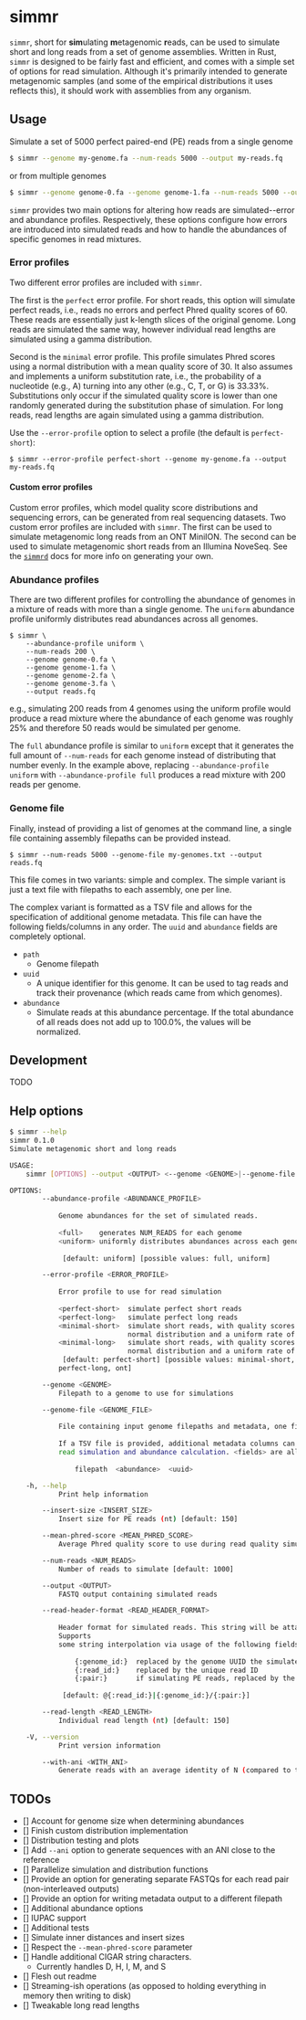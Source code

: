 
# simmr

`simmr`, short for **sim**ulating **m**etagenomic **r**eads, can be used to simulate short and 
long reads from a set of genome assemblies.
Written in Rust, `simmr` is designed to be fairly fast and efficient, and comes with a 
simple set of options for read simulation.
Although it's primarily intended to generate metagenomic samples (and some of the empirical 
distributions it uses reflects this), it should work with assemblies from any organism.

## Usage

Simulate a set of 5000 perfect paired-end (PE) reads from a single genome

```bash
$ simmr --genome my-genome.fa --num-reads 5000 --output my-reads.fq
```

or from multiple genomes

```bash
$ simmr --genome genome-0.fa --genome genome-1.fa --num-reads 5000 --output my-reads.fq
```

`simmr` provides two main options for altering how reads are simulated--error and abundance profiles.
Respectively, these options configure how errors are introduced into simulated reads 
and how to handle the abundances of specific genomes in read mixtures.

### Error profiles

Two different error profiles are included with `simmr`.

The first is the `perfect` error profile. 
For short reads, this option will simulate perfect reads, i.e., reads no errors
and perfect Phred quality scores of 60. 
These reads are essentially just k-length slices of the original genome.
Long reads are simulated the same way, however individual read lengths are simulated
using a gamma distribution.

Second is the `minimal` error profile.
This profile simulates Phred scores using a normal distribution with a mean quality
score of 30.
It also assumes and implements a uniform substitution rate, i.e., the probability
of a nucleotide (e.g., A) turning into any other (e.g., C, T, or G) is 33.33%.
Substitutions only occur if the simulated quality score is lower than one randomly
generated during the substitution phase of simulation.
For long reads, read lengths are again simulated using a gamma distribution.

Use the `--error-profile` option to select a profile (the default is `perfect-short`):

```
$ simmr --error-profile perfect-short --genome my-genome.fa --output my-reads.fq
```

#### Custom error profiles

Custom error profiles, which model quality score distributions and sequencing errors, can be 
generated from real sequencing datasets.
Two custom error profiles are included with `simmr`.
The first can be used to simulate metagenomic long reads from an ONT MiniION.
The second can be used to simulate metagenomic short reads from an Illumina NoveSeq.
See the [`simmrd`](simmrd/) docs for more info on generating your own.

### Abundance profiles

There are two different profiles for controlling the abundance of genomes in a
mixture of reads with more than a single genome.
The `uniform` abundance profile uniformly distributes read abundances across all 
genomes.

```
$ simmr \
    --abundance-profile uniform \
    --num-reads 200 \
    --genome genome-0.fa \
    --genome genome-1.fa \
    --genome genome-2.fa \
    --genome genome-3.fa \
    --output reads.fq
```

e.g., simulating 200 reads from 4 genomes using the uniform profile would produce
a read mixture where the abundance of each genome was roughly 25% and therefore 50 
reads would be simulated per genome.

The `full` abundance profile is similar to `uniform` except that it generates the 
full amount of `--num-reads` for each genome instead of distributing that number 
evenly.
In the example above, replacing `--abundance-profile uniform` with 
`--abundance-profile full` produces a read mixture with 200 reads per genome.

### Genome file

Finally, instead of providing a list of genomes at the command line, a single file containing assembly filepaths can be provided instead.

```
$ simmr --num-reads 5000 --genome-file my-genomes.txt --output reads.fq
```

This file comes in two variants: simple and complex.
The simple variant is just a text file with filepaths to each assembly, one per line.

The complex variant is formatted as a TSV file and allows for the specification of additional genome metadata.
This file can have the following fields/columns in any order.
The `uuid` and `abundance` fields are completely optional.

- `path`
    - Genome filepath
- `uuid`
    - A unique identifier for this genome. It can be used to tag reads and track
      their provenance (which reads came from which genomes). 
- `abundance`
    - Simulate reads at this abundance percentage. If the total abundance of all 
      reads does not add up to 100.0%, the values will be normalized.

## Development

TODO

## Help options

```bash
$ simmr --help
simmr 0.1.0
Simulate metagenomic short and long reads

USAGE:
    simmr [OPTIONS] --output <OUTPUT> <--genome <GENOME>|--genome-file <GENOME_FILE>>

OPTIONS:
        --abundance-profile <ABUNDANCE_PROFILE>
            
            Genome abundances for the set of simulated reads.
            
            <full>    generates NUM_READS for each genome
            <uniform> uniformly distributes abundances across each genome
            
             [default: uniform] [possible values: full, uniform]

        --error-profile <ERROR_PROFILE>
            
            Error profile to use for read simulation
            
            <perfect-short>  simulate perfect short reads
            <perfect-long>   simulate perfect long reads
            <minimal-short>  simulate short reads, with quality scores selected from a
                             normal distribution and a uniform rate of substitution
            <minimal-long>   simulate short reads, with quality scores selected from a
                             normal distribution and a uniform rate of substitution
             [default: perfect-short] [possible values: minimal-short, minimal-long, perfect-short,
            perfect-long, ont]

        --genome <GENOME>
            Filepath to a genome to use for simulations

        --genome-file <GENOME_FILE>
            
            File containing input genome filepaths and metadata, one filepath per line
            
            If a TSV file is provided, additional metadata columns can be used for
            read simulation and abundance calculation. <fields> are all optional.
            
                filepath  <abundance>  <uuid>

    -h, --help
            Print help information

        --insert-size <INSERT_SIZE>
            Insert size for PE reads (nt) [default: 150]

        --mean-phred-score <MEAN_PHRED_SCORE>
            Average Phred quality score to use during read quality simulation [default: 30]

        --num-reads <NUM_READS>
            Number of reads to simulate [default: 1000]

        --output <OUTPUT>
            FASTQ output containing simulated reads

        --read-header-format <READ_HEADER_FORMAT>
            
            Header format for simulated reads. This string will be attached to all read headers.
            Supports
            some string interpolation via usage of the following fields:
            
                {:genome_id:}  replaced by the genome UUID the simulated read is derived from
                {:read_id:}    replaced by the unique read ID
                {:pair:}       if simulating PE reads, replaced by the pair number 1 or 2
            
             [default: @{:read_id:}|{:genome_id:}/{:pair:}]

        --read-length <READ_LENGTH>
            Individual read length (nt) [default: 150]

    -V, --version
            Print version information

        --with-ani <WITH_ANI>
            Generate reads with an average identity of N (compared to their reference)
```

## TODOs

- [] Account for genome size when determining abundances
- [] Finish custom distribution implementation
- [] Distribution testing and plots
- [] Add `--ani` option to generate sequences with an ANI close to the reference
- [] Parallelize simulation and distribution functions
- [] Provide an option for generating separate FASTQs for each read pair (non-interleaved outputs)
- [] Provide an option for writing metadata output to a different filepath
- [] Additional abundance options
- [] IUPAC support
- [] Additional tests
- [] Simulate inner distances and insert sizes
- [] Respect the `--mean-phred-score` parameter
- [] Handle additional CIGAR string characters.
    - Currently handles D, H, I, M, and S
- [] Flesh out readme
- [] Streaming-ish operations (as opposed to holding everything in memory then writing to disk)
- [] Tweakable long read lengths